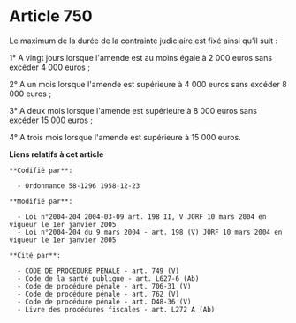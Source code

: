 # Article 750

Le maximum de la durée de la contrainte judiciaire est fixé ainsi qu'il suit :

1° A vingt jours lorsque l'amende est au moins égale à 2 000 euros sans excéder 4 000 euros ;

2° A un mois lorsque l'amende est supérieure à 4 000 euros sans excéder 8 000 euros ;

3° A deux mois lorsque l'amende est supérieure à 8 000 euros sans excéder 15 000 euros ;

4° A trois mois lorsque l'amende est supérieure à 15 000 euros.

**Liens relatifs à cet article**

	**Codifié par**:

	  - Ordonnance 58-1296 1958-12-23

	**Modifié par**:

	  - Loi n°2004-204 2004-03-09 art. 198 II, V JORF 10 mars 2004 en vigueur le 1er janvier 2005
	  - Loi n°2004-204 du 9 mars 2004 - art. 198 (V) JORF 10 mars 2004 en vigueur le 1er janvier 2005

	**Cité par**:

	  - CODE DE PROCEDURE PENALE - art. 749 (V)
	  - Code de la santé publique - art. L627-6 (Ab)
	  - Code de procédure pénale - art. 706-31 (V)
	  - Code de procédure pénale - art. 762 (V)
	  - Code de procédure pénale - art. D48-36 (V)
	  - Livre des procédures fiscales - art. L272 A (Ab)
